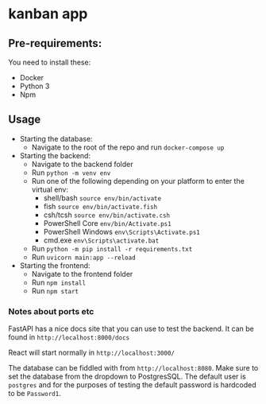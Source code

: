 # kanban app

## Pre-requirements:

You need to install these:
- Docker
- Python 3
- Npm

## Usage

- Starting the database:
    - Navigate to the root of the repo and run `docker-compose up`
- Starting the backend:
    - Navigate to the backend folder
    - Run `python -m venv env`
    - Run one of the following depending on your platform to enter the virtual env:
        - shell/bash `source env/bin/activate`
        - fish `source env/bin/activate.fish`
	    - csh/tcsh `source env/bin/activate.csh`
        - PowerShell Core `env/bin/Activate.ps1`
        - PowerShell Windows `env\Scripts\Activate.ps1`
        - cmd.exe `env\Scripts\activate.bat`
    - Run `python -m pip install -r requirements.txt`
    - Run `uvicorn main:app --reload`
- Starting the frontend:
    - Navigate to the frontend folder
    - Run `npm install`
    - Run `npm start`

### Notes about ports etc

FastAPI has a nice docs site that you can use to test the backend. It can be found in `http://localhost:8000/docs`

React will start normally in `http://localhost:3000/`

The database can be fiddled with from `http://localhost:8080`. Make sure to set the database from the dropdown to PostgresSQL. The default user is `postgres` and for the purposes of testing the default password is hardcoded to be `Password1`.
